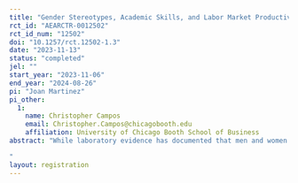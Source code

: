 ```yaml
---
title: "Gender Stereotypes, Academic Skills, and Labor Market Productivity"
rct_id: "AEARCTR-0012502"
rct_id_num: "12502"
doi: "10.1257/rct.12502-1.3"
date: "2023-11-13"
status: "completed"
jel: ""
start_year: "2023-11-06"
end_year: "2024-08-26"
pi: "Joan Martinez"
pi_other:
  1:
    name: Christopher Campos
    email: Christopher.Campos@chicagobooth.edu
    affiliation: University of Chicago Booth School of Business
abstract: "While laboratory evidence has documented that men and women differentially perceive their abilities with respect to gender-conforming tasks, there is scant evidence about how behavior in these controlled environments maps to the real world and if targeted interventions can mold these gender differences. We make progress along both fronts by studying the effects of a gender stereotype training program on job preferences among high school seniors that choose between internships that are analytically-oriented versus service-oriented. The intervention, which will be implemented in 250 Peruvian high schools, will provide students with cognitive-emotional content and actionable strategies to counteract gender stereotypes that distort their perception of their own abilities as gender-specific over an extended semester-long in-person course. By collecting rich survey data, we can quantify baseline and endline gender differences in perceived abilities with respect to gender-conforming tasks, whose malleability we aim to assess. Further linking the intervention to a job choice model enables us to estimate the moderating impact of objective and self-perceived differences in women's and men's abilities on the selection of gender-conforming jobs, documenting the implications of these differences on real-world outcomes. The findings provide insights into how future student-based policies can reduce gender gaps in the labor market.
"
layout: registration
---
```



